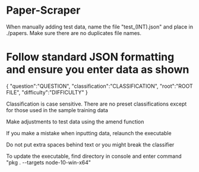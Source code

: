 # Paper-Scraper

 When manually adding test data, name the file "test_(INT).json" and place in ./papers. Make sure there are no duplicates file names.

# Follow standard JSON formatting and ensure you enter data as shown
   {
       "question":"QUESTION",
       "classification":"CLASSIFICATION",
       "root":"ROOT FILE",
				   "difficulty":"DIFFICULTY"
   }

Classification is case sensitive. There are no preset classifications except for those used in the sample training data

Make adjustments to test data using the amend function

If you make a mistake when inputting data, relaunch the executable

Do not put extra spaces behind text or you might break the classifier

To update the executable, find directory in console and enter command "pkg . --targets node-10-win-x64"
